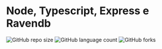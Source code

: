 # Node, Typescript, Express e Ravendb

![GitHub repo size](https://img.shields.io/github/repo-size/willianmarquess/nodetscleanarchitecture?style=for-the-badge)
![GitHub language count](https://img.shields.io/github/languages/count/willianmarquess/nodetscleanarchitecture?style=for-the-badge)
![GitHub forks](https://img.shields.io/github/forks/willianmarquess/nodetscleanarchitecture?style=for-the-badge)
